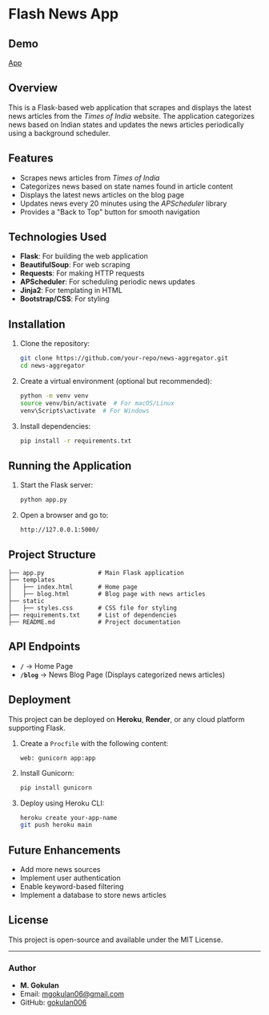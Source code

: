 # Flash News App

## Demo
[App](https://mighty-brook-89788-170c96668c0b.herokuapp.com/)

## Overview
This is a Flask-based web application that scrapes and displays the latest news articles from the *Times of India* website. The application categorizes news based on Indian states and updates the news articles periodically using a background scheduler.

## Features
- Scrapes news articles from *Times of India*
- Categorizes news based on state names found in article content
- Displays the latest news articles on the blog page
- Updates news every 20 minutes using the *APScheduler* library
- Provides a "Back to Top" button for smooth navigation

## Technologies Used
- **Flask**: For building the web application
- **BeautifulSoup**: For web scraping
- **Requests**: For making HTTP requests
- **APScheduler**: For scheduling periodic news updates
- **Jinja2**: For templating in HTML
- **Bootstrap/CSS**: For styling

## Installation
1. Clone the repository:
   ```sh
   git clone https://github.com/your-repo/news-aggregator.git
   cd news-aggregator
   ```
2. Create a virtual environment (optional but recommended):
   ```sh
   python -m venv venv
   source venv/bin/activate  # For macOS/Linux
   venv\Scripts\activate  # For Windows
   ```
3. Install dependencies:
   ```sh
   pip install -r requirements.txt
   ```

## Running the Application
1. Start the Flask server:
   ```sh
   python app.py
   ```
2. Open a browser and go to:
   ```
   http://127.0.0.1:5000/
   ```

## Project Structure
```
├── app.py               # Main Flask application
├── templates
│   ├── index.html       # Home page
│   ├── blog.html        # Blog page with news articles
├── static
│   ├── styles.css       # CSS file for styling
├── requirements.txt     # List of dependencies
├── README.md            # Project documentation
```

## API Endpoints
- **`/`** → Home Page
- **`/blog`** → News Blog Page (Displays categorized news articles)

## Deployment
This project can be deployed on **Heroku**, **Render**, or any cloud platform supporting Flask.
1. Create a `Procfile` with the following content:
   ```
   web: gunicorn app:app
   ```
2. Install Gunicorn:
   ```sh
   pip install gunicorn
   ```
3. Deploy using Heroku CLI:
   ```sh
   heroku create your-app-name
   git push heroku main
   ```

## Future Enhancements
- Add more news sources
- Implement user authentication
- Enable keyword-based filtering
- Implement a database to store news articles

## License
This project is open-source and available under the MIT License.

---

### Author
- **M. Gokulan**
- Email: mgokulan06@gmail.com
- GitHub: [gokulan006](https://github.com/gokulan006)

